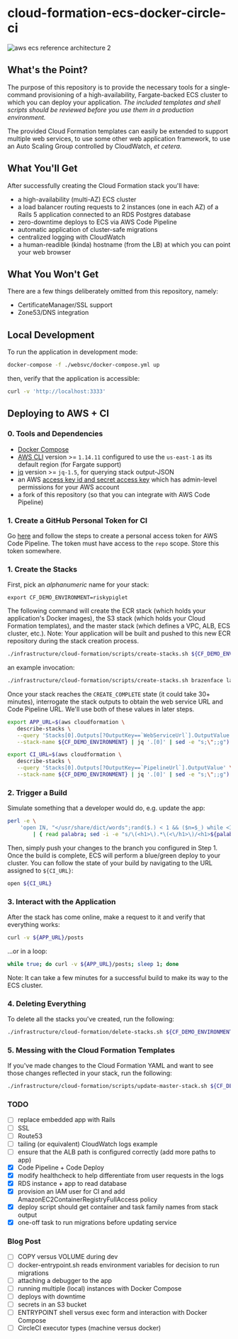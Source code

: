 # cloud-formation-ecs-docker-circle-ci

![aws ecs reference architecture 2](https://user-images.githubusercontent.com/884507/34399624-d24950fe-eb3d-11e7-8c28-80afee284d53.png)

## What's the Point?

The purpose of this repository is to provide the necessary tools for a
single-command provisioning of a high-availability, Fargate-backed ECS cluster
to which you can deploy your application. *The included templates and shell
scripts should be reviewed before you use them in a production environment.*

The provided Cloud Formation templates can easily be extended to support
multiple web services, to use some other web application framework, to use an
Auto Scaling Group controlled by CloudWatch, _et cetera_.

## What You'll Get

After successfully creating the Cloud Formation stack you'll have:

- a high-availability (multi-AZ) ECS cluster
- a load balancer routing requests to 2 instances (one in each AZ) of a Rails 5 application connected to an RDS Postgres database
- zero-downtime deploys to ECS via AWS Code Pipeline
- automatic application of cluster-safe migrations
- centralized logging with CloudWatch
- a human-readible (kinda) hostname (from the LB) at which you can point your web browser

## What You Won't Get

There are a few things deliberately omitted from this repository, namely:

- CertificateManager/SSL support
- Zone53/DNS integration

## Local Development

To run the application in development mode:

```sh
docker-compose -f ./websvc/docker-compose.yml up
```

then, verify that the application is accessible:

```sh
curl -v 'http://localhost:3333'
```

## Deploying to AWS + CI

### 0. Tools and Dependencies

- [Docker Compose](https://docs.docker.com/compose/)
- [AWS CLI](https://github.com/aws/aws-cli) version >= `1.14.11` configured to use the `us-east-1` as its default region (for Fargate support)
- [jq](https://github.com/stedolan/jq) version >= `jq-1.5`, for querying stack output-JSON
- an AWS [access key id and secret access key](http://docs.aws.amazon.com/general/latest/gr/managing-aws-access-keys.html) which has admin-level permissions for your AWS account
- a fork of this repository (so that you can integrate with AWS Code Pipeline)

### 1. Create a GitHub Personal Token for CI

Go [here](https://help.github.com/articles/creating-a-personal-access-token-for-the-command-line/)
and follow the steps to create a personal access token for AWS Code Pipeline.
The token must have access to the `repo` scope. Store this token somewhere.

### 1. Create the Stacks

First, pick an *alphanumeric* name for your stack:

```
export CF_DEMO_ENVIRONMENT=riskypiglet
```

The following command will create the ECR stack (which holds your application's
Docker images), the S3 stack (which holds your Cloud Formation templates), and
the master stack (which defines a VPC, ALB, ECS cluster, etc.). Note: Your
application will be built and pushed to this new ECR repository during the
stack creation process.

```sh
./infrastructure/cloud-formation/scripts/create-stacks.sh ${CF_DEMO_ENVIRONMENT} [GH username] [GH repo] [GH branch] [GH token]
```

an example invocation:

```sh
./infrastructure/cloud-formation/scripts/create-stacks.sh brazenface laser cloud-formation-ecs-docker-circle-ci master tokengoeshere
```

Once your stack reaches the `CREATE_COMPLETE` state (it could take 30+ minutes),
interrogate the stack outputs to obtain the web service URL and Code Pipeline
URL. We'll use both of these values in later steps.

```sh
export APP_URL=$(aws cloudformation \
   describe-stacks \
   --query 'Stacks[0].Outputs[?OutputKey==`WebServiceUrl`].OutputValue' \
   --stack-name ${CF_DEMO_ENVIRONMENT} | jq '.[0]' | sed -e "s;\";;g")
```

```sh
export CI_URL=$(aws cloudformation \
   describe-stacks \
   --query 'Stacks[0].Outputs[?OutputKey==`PipelineUrl`].OutputValue' \
   --stack-name ${CF_DEMO_ENVIRONMENT} | jq '.[0]' | sed -e "s;\";;g")
```

### 2. Trigger a Build

Simulate something that a developer would do, e.g. update the app:

```sh
perl -e \
    'open IN, "</usr/share/dict/words";rand($.) < 1 && ($n=$_) while <IN>;print $n' \
        | { read palabra; sed -i -e "s/\(<h1>\).*\(<\/h1>\)/<h1>${palabra}<\/h1>/g" ./websvc/app/views/posts/index.html.erb; }
```

Then, simply push your changes to the branch you configured in Step 1. Once the
build is complete, ECS will perform a blue/green deploy to your cluster. You can
follow the state of your build by navigating to the URL assigned to `${CI_URL}`:

```sh
open ${CI_URL}
```

### 3. Interact with the Application

After the stack has come online, make a request to it and verify that everything
works:

```sh
curl -v ${APP_URL}/posts
```

...or in a loop:

```sh
while true; do curl -v ${APP_URL}/posts; sleep 1; done
```

Note: It can take a few minutes for a successful build to make its way to the ECS cluster.

### 4. Deleting Everything

To delete all the stacks you've created, run the following:

```sh
./infrastructure/cloud-formation/delete-stacks.sh ${CF_DEMO_ENVIRONMENT}
```

### 5. Messing with the Cloud Formation Templates

If you've made changes to the Cloud Formation YAML and want to see those changes
reflected in your stack, run the following:

```sh
./infrastructure/cloud-formation/scripts/update-master-stack.sh ${CF_DEMO_ENVIRONMENT}
```

### TODO

- [ ] replace embedded app with Rails
- [ ] SSL
- [ ] Route53
- [ ] tailing (or equivalent) CloudWatch logs example
- [ ] ensure that the ALB path is configured correctly (add more paths to app)
- [x] Code Pipeline + Code Deploy
- [x] modify healthcheck to help differentiate from user requests in the logs
- [x] RDS instance + app to read database
- [x] provision an IAM user for CI and add AmazonEC2ContainerRegistryFullAccess policy
- [x] deploy script should get container and task family names from stack output
- [x] one-off task to run migrations before updating service

### Blog Post
- [ ] COPY versus VOLUME during dev
- [ ] docker-entrypoint.sh reads environment variables for decision to run migrations
- [ ] attaching a debugger to the app
- [ ] running multiple (local) instances with Docker Compose
- [ ] deploys with downtime
- [ ] secrets in an S3 bucket
- [ ] ENTRYPOINT shell versus exec form and interaction with Docker Compose
- [ ] CircleCI executor types (machine versus docker)
